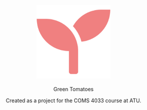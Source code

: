 <h3 align="center"><img src="./media/favicon.png" alt="icon" height="200px"></h3>
<p align="center">Green Tomatoes</p>
<p align="center">Created as a project for the COMS 4033 course at ATU.</p>
